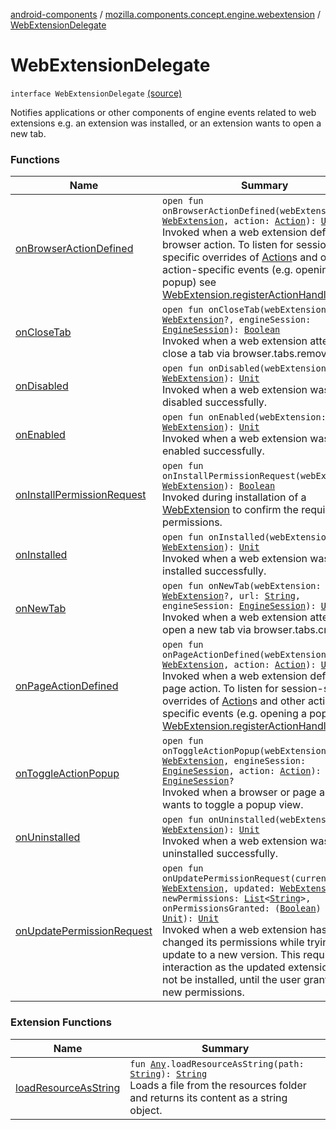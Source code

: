 [android-components](../../index.md) / [mozilla.components.concept.engine.webextension](../index.md) / [WebExtensionDelegate](./index.md)

# WebExtensionDelegate

`interface WebExtensionDelegate` [(source)](https://github.com/mozilla-mobile/android-components/blob/master/components/concept/engine/src/main/java/mozilla/components/concept/engine/webextension/WebExtensionDelegate.kt#L15)

Notifies applications or other components of engine events related to web
extensions e.g. an extension was installed, or an extension wants to open
a new tab.

### Functions

| Name | Summary |
|---|---|
| [onBrowserActionDefined](on-browser-action-defined.md) | `open fun onBrowserActionDefined(webExtension: `[`WebExtension`](../-web-extension/index.md)`, action: `[`Action`](../-action/index.md)`): `[`Unit`](https://kotlinlang.org/api/latest/jvm/stdlib/kotlin/-unit/index.html)<br>Invoked when a web extension defines a browser action. To listen for session-specific overrides of [Action](../-action/index.md)s and other action-specific events (e.g. opening a popup) see [WebExtension.registerActionHandler](../-web-extension/register-action-handler.md). |
| [onCloseTab](on-close-tab.md) | `open fun onCloseTab(webExtension: `[`WebExtension`](../-web-extension/index.md)`?, engineSession: `[`EngineSession`](../../mozilla.components.concept.engine/-engine-session/index.md)`): `[`Boolean`](https://kotlinlang.org/api/latest/jvm/stdlib/kotlin/-boolean/index.html)<br>Invoked when a web extension attempts to close a tab via browser.tabs.remove. |
| [onDisabled](on-disabled.md) | `open fun onDisabled(webExtension: `[`WebExtension`](../-web-extension/index.md)`): `[`Unit`](https://kotlinlang.org/api/latest/jvm/stdlib/kotlin/-unit/index.html)<br>Invoked when a web extension was disabled successfully. |
| [onEnabled](on-enabled.md) | `open fun onEnabled(webExtension: `[`WebExtension`](../-web-extension/index.md)`): `[`Unit`](https://kotlinlang.org/api/latest/jvm/stdlib/kotlin/-unit/index.html)<br>Invoked when a web extension was enabled successfully. |
| [onInstallPermissionRequest](on-install-permission-request.md) | `open fun onInstallPermissionRequest(webExtension: `[`WebExtension`](../-web-extension/index.md)`): `[`Boolean`](https://kotlinlang.org/api/latest/jvm/stdlib/kotlin/-boolean/index.html)<br>Invoked during installation of a [WebExtension](../-web-extension/index.md) to confirm the required permissions. |
| [onInstalled](on-installed.md) | `open fun onInstalled(webExtension: `[`WebExtension`](../-web-extension/index.md)`): `[`Unit`](https://kotlinlang.org/api/latest/jvm/stdlib/kotlin/-unit/index.html)<br>Invoked when a web extension was installed successfully. |
| [onNewTab](on-new-tab.md) | `open fun onNewTab(webExtension: `[`WebExtension`](../-web-extension/index.md)`?, url: `[`String`](https://kotlinlang.org/api/latest/jvm/stdlib/kotlin/-string/index.html)`, engineSession: `[`EngineSession`](../../mozilla.components.concept.engine/-engine-session/index.md)`): `[`Unit`](https://kotlinlang.org/api/latest/jvm/stdlib/kotlin/-unit/index.html)<br>Invoked when a web extension attempts to open a new tab via browser.tabs.create. |
| [onPageActionDefined](on-page-action-defined.md) | `open fun onPageActionDefined(webExtension: `[`WebExtension`](../-web-extension/index.md)`, action: `[`Action`](../-action/index.md)`): `[`Unit`](https://kotlinlang.org/api/latest/jvm/stdlib/kotlin/-unit/index.html)<br>Invoked when a web extension defines a page action. To listen for session-specific overrides of [Action](../-action/index.md)s and other action-specific events (e.g. opening a popup) see [WebExtension.registerActionHandler](../-web-extension/register-action-handler.md). |
| [onToggleActionPopup](on-toggle-action-popup.md) | `open fun onToggleActionPopup(webExtension: `[`WebExtension`](../-web-extension/index.md)`, engineSession: `[`EngineSession`](../../mozilla.components.concept.engine/-engine-session/index.md)`, action: `[`Action`](../-action/index.md)`): `[`EngineSession`](../../mozilla.components.concept.engine/-engine-session/index.md)`?`<br>Invoked when a browser or page action wants to toggle a popup view. |
| [onUninstalled](on-uninstalled.md) | `open fun onUninstalled(webExtension: `[`WebExtension`](../-web-extension/index.md)`): `[`Unit`](https://kotlinlang.org/api/latest/jvm/stdlib/kotlin/-unit/index.html)<br>Invoked when a web extension was uninstalled successfully. |
| [onUpdatePermissionRequest](on-update-permission-request.md) | `open fun onUpdatePermissionRequest(current: `[`WebExtension`](../-web-extension/index.md)`, updated: `[`WebExtension`](../-web-extension/index.md)`, newPermissions: `[`List`](https://kotlinlang.org/api/latest/jvm/stdlib/kotlin.collections/-list/index.html)`<`[`String`](https://kotlinlang.org/api/latest/jvm/stdlib/kotlin/-string/index.html)`>, onPermissionsGranted: (`[`Boolean`](https://kotlinlang.org/api/latest/jvm/stdlib/kotlin/-boolean/index.html)`) -> `[`Unit`](https://kotlinlang.org/api/latest/jvm/stdlib/kotlin/-unit/index.html)`): `[`Unit`](https://kotlinlang.org/api/latest/jvm/stdlib/kotlin/-unit/index.html)<br>Invoked when a web extension has changed its permissions while trying to update to a new version. This requires user interaction as the updated extension will not be installed, until the user grants the new permissions. |

### Extension Functions

| Name | Summary |
|---|---|
| [loadResourceAsString](../../mozilla.components.support.test.file/kotlin.-any/load-resource-as-string.md) | `fun `[`Any`](https://kotlinlang.org/api/latest/jvm/stdlib/kotlin/-any/index.html)`.loadResourceAsString(path: `[`String`](https://kotlinlang.org/api/latest/jvm/stdlib/kotlin/-string/index.html)`): `[`String`](https://kotlinlang.org/api/latest/jvm/stdlib/kotlin/-string/index.html)<br>Loads a file from the resources folder and returns its content as a string object. |

